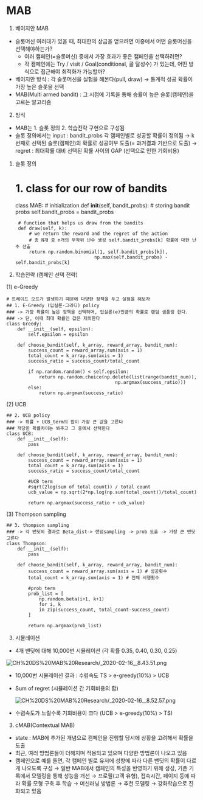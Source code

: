 # MAB

1) 베이지안 MAB

- 슬롯머신 여러대가 있을 때, 최대한의 상금을 얻으려면 이중에서 어떤 슬롯머신을 선택해야하는가?
    - 여러 캠페인(=슬롯머신) 중에서 가장 효과가 좋은 캠페인을 선택하려면?
    - 각 캠페인에는 Try / visit / Goal(conditional, 골 달성수) 가 있는데,
    어떤 방식으로 접근해야 최적화가 가능할까?
- 베이지안 방식 : 각 슬롯머신을 실험을 해본다(pull, draw) → 통계적 성공 확률이 가장 높은 슬롯을 선택
- MAB(Multi armed bandit) : 그 시점에 기록을 통해 승률이 높은 슬롯(캠페인)을 고르는 알고리즘

2) 방식

- MAB는 1. 슬롯 정의 2. 학습전략 구현으로 구성됨
- 슬롯 정의에서는 input : bandit_probs 각 캠페인별로 성공할 확률이 정의됨 → k번째로 선택된 슬롯(캠페인)의 확률로 성공여부 도출(= 과거결과 기반으로 도출) → regret : 최대확률 대비 선택된 확률 사이의 GAP (선택으로 인한 기회비용)
1. 슬롯 정의

    # 1. class for our row of bandits
    
    class MAB:
        # initialization
        def __init__(self, bandit_probs):
            # storing bandit probs
            self.bandit_probs = bandit_probs
            
        # function that helps us draw from the bandits
        def draw(self, k):
            # we return the reward and the regret of the action
            # 총 N개 중 n개의 무작위 난수 생성 self.bandit_probs[k] 확률에 대한 난수 산출
            return np.random.binomial(1, self.bandit_probs[k]), 
    								np.max(self.bandit_probs) - self.bandit_probs[k]

2. 학습전략 (캠페인 선택 전략)

(1) e-Greedy

    # 트레이드 오프가 발생하기 때문에 다양한 정책을 두고 실험을 해보자
    ## 1. E-Greedy (입실론-그리디) policy
    ### -> 가장 확률이 높은 정책을 선택하며, 입실론(e)만큼의 확률로 랜덤 샘플링 한다.
    ### -> 단, 이때 최대 확률인 값은 제외한다
    class Greedy:
        def __init__(self, epsilon):
            self.epsilon = epsilon
            
        def choose_bandit(self, k_array, reward_array, bandit_num):
            success_count = reward_array.sum(axis = 1)
            total_count = k_array.sum(axis = 1)
            success_ratio = success_count/total_count
    
            if np.random.random() < self.epsilon:
                return np.random.choice(np.delete(list(range(bandit_num)), 
    										np.argmax(success_ratio)))
            else:
                return np.argmax(success_ratio)

(2) UCB

    ## 2. UCB policy
    ### -> 확률 + UCB_term의 합이 가장 큰 값을 고른다
    ### 적당한 확률차이는 봐주고 그 중에서 선택한다
    class UCB:
        def __init__(self):
            pass
        
        def choose_bandit(self, k_array, reward_array, bandit_num):
            success_count = reward_array.sum(axis = 1)
            total_count = k_array.sum(axis = 1)
            success_ratio = success_count/total_count
    
            #UCB term
            #sqrt(2log(sum of total count)) / total count
            ucb_value = np.sqrt(2*np.log(np.sum(total_count))/total_count)
    
            return np.argmax(success_ratio + ucb_value)

(3) Thompson sampling

    ## 3. thompson sampling
    ### -> 각 밴딧의 결과로 Beta_dist-> 랜덤sampling -> prob 도출 -> 가장 큰 밴딧 고른다
    class Thompson:
        def __init__(self):
            pass
    
        def choose_bandit(self, k_array, reward_array, bandit_num):
            success_count = reward_array.sum(axis = 1) # 성공횟수
            total_count = k_array.sum(axis = 1) # 전체 시행횟수
    
            #prob term
            prob_list = [
                np.random.beta(i+1, k+1)
                for i, k
                in zip(success_count, total_count-success_count)
            ]
    
            return np.argmax(prob_list)

3. 시뮬레이션 

- 4개 밴딧에 대해 10,000번 시뮬레이션 (각 확률 0.35, 0.40, 0.30, 0.25)

![CH%20DS%20MAB%20Research/_2020-02-16__8.43.51.png](CH%20DS%20MAB%20Research/_2020-02-16__8.43.51.png)

- 10,000번 시뮬레이션 결과 : 수렴속도 TS > e-greedy(10%) > UCB
- Sum of regret (시뮬레이션 간 기회비용의 합)

    ![CH%20DS%20MAB%20Research/_2020-02-16__8.52.57.png](CH%20DS%20MAB%20Research/_2020-02-16__8.52.57.png)

- 수렴속도가 느릴수록 기회비용이 크다 (UCB > e-greedy(10%) > TS)

3) cMAB(Contextual MAB)

- state : MAB에 추가된 개념으로 캠페인을 진행할 당시에 상황을 고려해서 확률을 도출
- 최근, 여러 방법론들이 더해지며 적용되고 있으며 다양한 방법론이 나오고 있음
- 캠페인으로 예를 들면, 각 캠페인 별로 유저에 성향에 따라 다른 밴딧의 확률이 다르게 나오도록 구성
→ 일반 MAB에서 캠페인의 특성을 반영하기 위해 생성, 기존 기록에서 모델링을 통해 성능을 개선
→ 프로필(고객 유형), 접속시간, 페이지 등에 따라 확률 모형 구축 후 학습
→ 머신러닝 방법론 → 추천 모델링 → 강화학습으로 진화되고 있음
